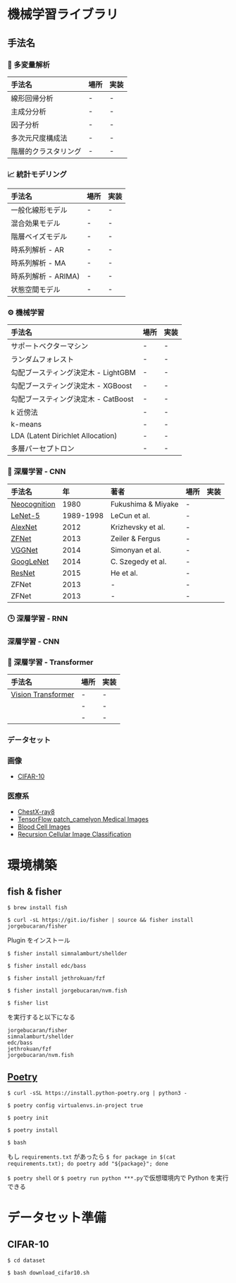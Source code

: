 # 機械学習ライブラリ

## 手法名

### 🐤 多変量解析

| 手法名               | 場所 | 実装 |
| :------------------- | :--- | :--- |
| 線形回帰分析         | -    | -    |
| 主成分分析           | -    | -    |
| 因子分析             | -    | -    |
| 多次元尺度構成法     | -    | -    |
| 階層的クラスタリング | -    | -    |

### 📈 統計モデリング

| 手法名              | 場所 | 実装 |
| :------------------ | :--- | :--- |
| 一般化線形モデル    | -    | -    |
| 混合効果モデル      | -    | -    |
| 階層ベイズモデル    | -    | -    |
| 時系列解析 - AR     | -    | -    |
| 時系列解析 - MA     | -    | -    |
| 時系列解析 - ARIMA) | -    | -    |
| 状態空間モデル      | -    | -    |

### ⚙️ 機械学習

| 手法名                              | 場所 | 実装 |
| :---------------------------------- | :--- | :--- |
| サポートベクターマシン              | -    | -    |
| ランダムフォレスト                  | -    | -    |
| 勾配ブースティング決定木 - LightGBM | -    | -    |
| 勾配ブースティング決定木 - XGBoost  | -    | -    |
| 勾配ブースティング決定木 - CatBoost | -    | -    |
| k 近傍法                            | -    | -    |
| k-means                             | -    | -    |
| LDA (Latent Dirichlet Allocation)   | -    | -    |
| 多層パーセプトロン                  | -    | -    |

### 🩻 深層学習 - CNN

| 手法名                                                                                       | 年        | 著者               | 場所 | 実装 |
| :------------------------------------------------------------------------------------------- | :-------- | :----------------- | :--- | :--- |
| [Neocognition](https://www.rctn.org/bruno/public/papers/Fukushima1980.pdf)                   | 1980      | Fukushima & Miyake | -    |
| [LeNet-5](http://vision.stanford.edu/cs598_spring07/papers/Lecun98.pdf)                      | 1989-1998 | LeCun et al.       | -    |
| [AlexNet](https://papers.nips.cc/paper/2012/file/c399862d3b9d6b76c8436e924a68c45b-Paper.pdf) | 2012      | Krizhevsky et al.  | -    |
| [ZFNet](https://arxiv.org/abs/1311.2901)                                                     | 2013      | Zeiler & Fergus    | -    |
| [VGGNet](https://arxiv.org/abs/1409.1556)                                                    | 2014      | Simonyan et al.    | -    |
| [GoogLeNet](https://arxiv.org/abs/1409.4842)                                                 | 2014      | C. Szegedy et al.  | -    |
| [ResNet](https://arxiv.org/abs/1512.03385)                                                   | 2015      | He et al.          | -    |
| ZFNet                                                                                        | 2013      | -                  | -    |
| ZFNet                                                                                        | 2013      | -                  | -    |

### 🕒 深層学習 - RNN

### 深層学習 - CNN

### 👀 深層学習 - Transformer

| 手法名                                                           | 場所 | 実装 |
| :--------------------------------------------------------------- | :--- | :--- |
| [Vision Transformer](https://openreview.net/forum?id=YicbFdNTTy) | -    | -    |
|                                                                  | -    | -    |
|                                                                  | -    | -    |

### データセット

### 画像

- [CIFAR-10](http://www.cs.toronto.edu/~kriz/cifar.html)

### 医療系

- [ChestX-ray8](https://paperswithcode.com/dataset/chestx-ray8)
- [TensorFlow patch_camelyon Medical Images](https://www.tensorflow.org/datasets/catalog/patch_camelyon)
- [Blood Cell Images](https://www.kaggle.com/datasets/paultimothymooney/blood-cells)
- [Recursion Cellular Image Classification](https://www.kaggle.com/datasets/xhlulu/recursion-cellular-image-classification-224-jpg)

# 環境構築

## fish & fisher

`$ brew install fish`

`$ curl -sL https://git.io/fisher | source && fisher install jorgebucaran/fisher`

Plugin をインストール

`$ fisher install simnalamburt/shellder`

`$ fisher install edc/bass`

`$ fisher install jethrokuan/fzf`

`$ fisher install jorgebucaran/nvm.fish`

`$ fisher list`

を実行すると以下になる

```
jorgebucaran/fisher
simnalamburt/shellder
edc/bass
jethrokuan/fzf
jorgebucaran/nvm.fish
```

## [Poetry](https://python-poetry.org/docs/)

`$ curl -sSL https://install.python-poetry.org | python3 -`

`$ poetry config virtualenvs.in-project true`

`$ poetry init`

`$ poetry install`

`$ bash`

もし `requirements.txt` があったら
`$ for package in $(cat requirements.txt); do poetry add "${package}"; done`

`$ poetry shell` or `$ poetry run python ***.py`で仮想環境内で Python を実行できる

# データセット準備

## CIFAR-10

`$ cd dataset`

`$ bash download_cifar10.sh`
